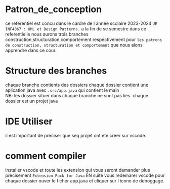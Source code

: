 # Patron_de_conception
ce referentiel est concu dans le cardre  de l année scolaire 2023-2024 `UE INF4067 : UML et Design Patterns.` a la fin de se semestre dans 
ce referentielle nous aurons trois branches construction,structuration,comportement respectivement pour `les patrons de construction,
structuration et comportement` que nous alons apprendre dans ce cour.

# Structure des branches
chaque branche contients des dossiers chaque dossier contient une aplication java avec `.src/app.java` qui contient le main  
NB: les dossier situer dans chaque branche ne sont pas liés. chaque dossier est un projet java

# IDE Utiliser 
il est important de preciser que seq projet ont ete creer sur vscode.

# comment compiler
installer vscode et toute les extension qui vous seront demander plus precisement `Extension Pack for Java` EN suite vous redemarer vscode 
pour chaque dossier ouver le ficher app.java et cliquer sur l icone de deboggage.


